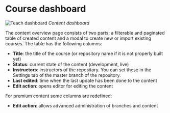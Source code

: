 # Course dashboard

![Teach dashboard](/images/interface/content-dashboard.png)
*Content dashboard*

The content overview page consists of two parts: a filterable and paginated table of created content and a modal to create new or import existing courses. The table has the following columns:

- **Title**: the title of the course (or repository name if it is not properly built yet)
- **Status**: current state of the content (development, live)
- **Instructors**: instructors of the repository. You can set these in the Settings tab of the master branch of the repository.
- **Last edited**: time when the last update has been done to the content
- **Edit action**: opens editor for editing the content

For premium content some columns are redefined:

- **Edit action**: allows advanced administration of branches and content

